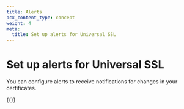```yaml
---
title: Alerts
pcx_content_type: concept
weight: 4
meta:
  title: Set up alerts for Universal SSL
---
```


# Set up alerts for Universal SSL

You can configure alerts to receive notifications for changes in your certificates.

{{<available-notifications product="SSL/TLS" notificationName="Universal SSL Alert">}}
